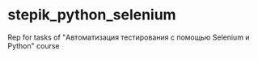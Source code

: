 # stepik_python_selenium
Rep for tasks of "Автоматизация тестирования с помощью Selenium и Python" course
